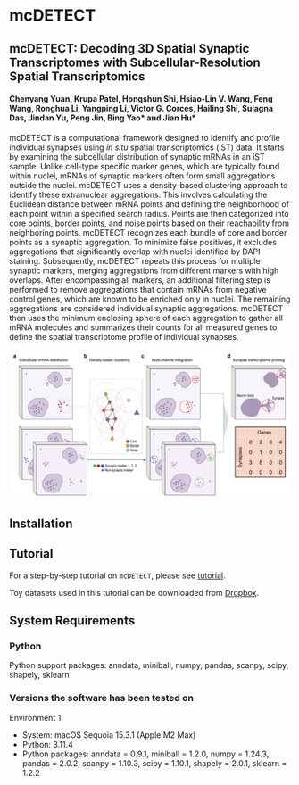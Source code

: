 # mcDETECT

## mcDETECT: Decoding 3D Spatial Synaptic Transcriptomes with Subcellular-Resolution Spatial Transcriptomics

#### Chenyang Yuan, Krupa Patel, Hongshun Shi, Hsiao-Lin V. Wang, Feng Wang, Ronghua Li, Yangping Li, Victor G. Corces, Hailing Shi, Sulagna Das, Jindan Yu, Peng Jin, Bing Yao* and Jian Hu*

mcDETECT is a computational framework designed to identify and profile individual synapses using *in situ* spatial transcriptomics (iST) data. It starts by examining the subcellular distribution of synaptic mRNAs in an iST sample. Unlike cell-type specific marker genes, which are typically found within nuclei, mRNAs of synaptic markers often form small aggregations outside the nuclei. mcDETECT uses a density-based clustering approach to identify these extranuclear aggregations. This involves calculating the Euclidean distance between mRNA points and defining the neighborhood of each point within a specified search radius. Points are then categorized into core points, border points, and noise points based on their reachability from neighboring points. mcDETECT recognizes each bundle of core and border points as a synaptic aggregation. To minimize false positives, it excludes aggregations that significantly overlap with nuclei identified by DAPI staining. Subsequently, mcDETECT repeats this process for multiple synaptic markers, merging aggregations from different markers with high overlaps. After encompassing all markers, an additional filtering step is performed to remove aggregations that contain mRNAs from negative control genes, which are known to be enriched only in nuclei. The remaining aggregations are considered individual synaptic aggregations. mcDETECT then uses the minimum enclosing sphere of each aggregation to gather all mRNA molecules and summarizes their counts for all measured genes to define the spatial transcriptome profile of individual synapses.

![mcDETECT workflow](docs/workflow.png)<br>

## Installation



## Tutorial

For a step-by-step tutorial on `mcDETECT`, please see [tutorial](tutorial/tutorial.md).<br>

Toy datasets used in this tutorial can be downloaded from [Dropbox](https://www.dropbox.com/scl/fo/gxt64ilg55p44iwj1dox3/AO-LRvZUQnJU9twvtaEdpcY?rlkey=bjk5dv5sqnhinblapr12wtzau&st=owdm92gz&dl=0).

## System Requirements

### Python

Python support packages: anndata, miniball, numpy, pandas, scanpy, scipy, shapely, sklearn

### Versions the software has been tested on

Environment 1:

* System: macOS Sequoia 15.3.1 (Apple M2 Max)
* Python: 3.11.4
* Python packages: anndata = 0.9.1, miniball = 1.2.0, numpy = 1.24.3, pandas = 2.0.2, scanpy = 1.10.3, scipy = 1.10.1, shapely = 2.0.1, sklearn = 1.2.2